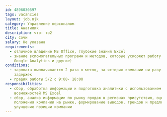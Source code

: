```yaml
---
id: 4896030597
tags: vacancies
layout: job.njk
category: Управление персоналом
title: Анатилик
description: что- то2
city: Сочи
salary: Не указана
requirements:
  - отличное владение MS Office, глубокие знания Excel
  - знание вспомогательных программ и методов, которые ускоряют работу (CRM,
    Google Analytics и другие)
conditions:
  - зарплата выплачивается 2 раза в месяц, за историю компании ни разу не было
    задержек
  - график работы 5/2 с 9:00- 18:00
responsibilities:
  - сбор, обработка информации и подготовка аналитики с использованием
    возможностей MS Excel
  - сбор, анализ информации по рынку продаж в регионах присутствия, оценка
    положения компании на рынке, формирование выводов, трендов и предложений по
    улучшению позиции компании
---
```

